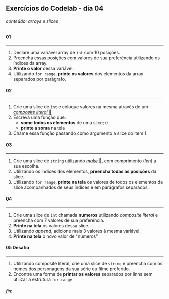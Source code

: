 ## Exercícios do Codelab - dia 04
###### conteúdo: arrays e slices

#### 01

---

1) Declare uma variável array de `int` com 10 posições.
2) Preencha essas posições com valores de sua preferência utilizando os índices da array.
3) **Printe o valor** dessa variável.
4) Utilizando `for range`, **printe os valores** dos elementos da array separados por parágrafo.

#### 02

---

1) Crie uma slice de `int` e coloque valores na mesma através de um [_composite literal_ 🔎](https://medium.com/@fishnux/golang-what-the-heck-is-a-composite-literal-6dd194480a75)
2) Escreva uma função que:
   - **some todos os elementos** de uma slice; e
   - **printe a soma** na tela
3) Chame essa função passando como argumento a slice do item 1.

#### 03

---

1) Crie uma slice de `string` utilizando [_make_ 🔎](https://tour.golang.org/moretypes/13), com comprimento (_len_) a sua escolha. 
2) Utilizando os índices dos elementos, **preencha todas as posições** da slice.
3) Utilizando `for range`, **printe na tela** os valores de todos os elementos da slice acompanhados de seus índices e em parágrafos separados. 

#### 04

---

1) Crie uma slice de `int` chamada **numeros** utilizando _composite literal_ e preencha com 7 valores de sua preferência.
2) **Printe na tela** os valores dessa slice.
3) Utilizando _append_, adicione mais 3 valores à mesma variável.
4) **Printe na tela** o novo valor de "números"


#### 05 Desafio

---

1) Utilizando composite literal, crie uma slice de `string` e preencha com os nomes dos personagens da sua série ou filme preferido.
2) Encontre uma forma de **printar os valores** separados por linha sem utilizar a estrutura `for range`

###### fim



